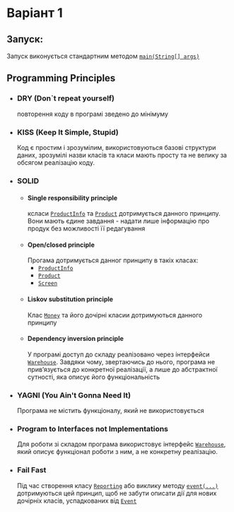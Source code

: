 # Варіант 1
## Запуск:
Запуск виконується стандартним методом [`main(String[] args)`](/lab_01/src/Main.java#L6)

## Programming Principles
- ### DRY (Don`t repeat yourself)
  повторення коду в програмі зведено до мінімуму
- ### KISS (Keep It Simple, Stupid)
  Код є простим і зрозумілим, використовуються базові структури даних, зрозумілі назви класів та класи мають просту та не велику за обсягом реалізацію коду.
- ### SOLID
  - #### Single responsibility principle
    ксласи [`ProductInfo`](lab_01/src/data/entity/product/ProductInfo.java) та [`Product`](lab_01/src/data/entity/product/Product.java) дотримується данного принципу. Вони мають єдине завдання - надати лише інформацію про продук без можливості її редагування
  - #### Open/closed principle
    Прогама дотримується данног принципу в такіх класах:
    - [`ProductInfo`](lab_01/src/data/entity/product/ProductInfo.java)
    - [`Product`](lab_01/src/data/entity/product/Product.java)
    - [`Screen`](lab_01/src/screen/Screen.java)
  - #### Liskov substitution principle
    Клас [`Money`](lab_01/src/data/entity/money/Money.java) та його дочірні класии дотримуються данного принципу
  - #### Dependency inversion principle
    У програмі доступ до складу реалізовано через інтерфейси [`Warehouse`](lab_01/src/data/warehouse/Warehouse.java). Завдяки чому, звертаючись до нього, програма не прив’язується до конкретної реалізації, а лише до абстрактної сутності, яка описує його функціональність

- ### YAGNI (You Ain't Gonna Need It)
  Програма не містить функціоналу, який не використовується
- ### Program to Interfaces not Implementations
  Для роботи зі складом програма використовує інтерфейс [`Warehouse`](lab_01/src/data/warehouse/Warehouse.java), який описує функціонал роботи з ним, а не конкретну реалізацію.
- ### Fail Fast
  Під час створення класу [`Reporting`](lab_01/src/data/entity/Reporting.java) або виклику методу [`event(...)`](/lab_01/src/data/warehouse/WarehouseImpl.java#L23) дотримуються цей принцип, щоб не забути описати дії для нових дочірніх класів, успадкованих від [`Event` ](lab_01/src/data/entity/events/Event.java)
  
